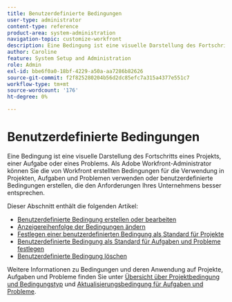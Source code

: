 ```yaml
---
title: Benutzerdefinierte Bedingungen
user-type: administrator
content-type: reference
product-area: system-administration
navigation-topic: customize-workfront
description: Eine Bedingung ist eine visuelle Darstellung des Fortschritts eines Projekts, einer Aufgabe oder eines Problems. Als Adobe Workfront-Administrator können Sie die von Workfront erstellten Bedingungen für die Verwendung in Projekten, Aufgaben und Problemen verwenden oder benutzerdefinierte Bedingungen erstellen, die den Anforderungen Ihres Unternehmens besser entsprechen.
author: Caroline
feature: System Setup and Administration
role: Admin
exl-id: bbe6f0a0-18bf-4229-a50a-aa7286b82626
source-git-commit: f2f825280204b56d2dc85efc7a315a4377e551c7
workflow-type: tm+mt
source-wordcount: '176'
ht-degree: 0%

---
```


# Benutzerdefinierte Bedingungen

Eine Bedingung ist eine visuelle Darstellung des Fortschritts eines Projekts, einer Aufgabe oder eines Problems. Als Adobe Workfront-Administrator können Sie die von Workfront erstellten Bedingungen für die Verwendung in Projekten, Aufgaben und Problemen verwenden oder benutzerdefinierte Bedingungen erstellen, die den Anforderungen Ihres Unternehmens besser entsprechen.

Dieser Abschnitt enthält die folgenden Artikel:

* [Benutzerdefinierte Bedingung erstellen oder bearbeiten](../../../administration-and-setup/customize-workfront/create-manage-custom-conditions/create-edit-custom-conditions.md)
* [Anzeigereihenfolge der Bedingungen ändern](../../../administration-and-setup/customize-workfront/create-manage-custom-conditions/change-display-order-of-conditions.md)
* [Festlegen einer benutzerdefinierten Bedingung als Standard für Projekte](../../../administration-and-setup/customize-workfront/create-manage-custom-conditions/set-custom-condition-default-projects.md)
* [Benutzerdefinierte Bedingung als Standard für Aufgaben und Probleme festlegen](../../../administration-and-setup/customize-workfront/create-manage-custom-conditions/set-custom-condition-default-tasks-issues.md)
* [Benutzerdefinierte Bedingung löschen](../../../administration-and-setup/customize-workfront/create-manage-custom-conditions/delete-custom-conditions.md)

Weitere Informationen zu Bedingungen und deren Anwendung auf Projekte, Aufgaben und Probleme finden Sie unter [Übersicht über Projektbedingung und Bedingungstyp](../../../manage-work/projects/manage-projects/project-condition-and-condition-type.md) und [Aktualisierungsbedingung für Aufgaben und Probleme](../../../manage-work/projects/updating-work-in-a-project/update-condition-for-tasks-and-issues.md).
